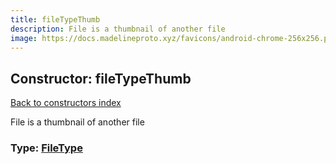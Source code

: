```yaml
---
title: fileTypeThumb
description: File is a thumbnail of another file
image: https://docs.madelineproto.xyz/favicons/android-chrome-256x256.png
---
```

## Constructor: fileTypeThumb  
[Back to constructors index](index.md)



File is a thumbnail of another file




### Type: [FileType](../types/FileType.md)


